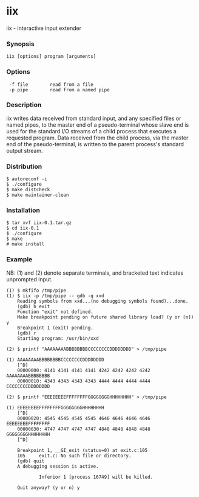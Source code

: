 # iix

iix - interactive input extender

### Synopsis
```
iix [options] program [arguments]
```

### Options
```
 -f file        read from a file
 -p pipe        read from a named pipe
```

### Description
iix writes data received from standard input, and any specified files or named pipes, to the master end of a pseudo-terminal whose slave end is used for the standard I/O streams of a child process that executes a requested program. Data received from the child process, via the master end of the pseudo-terminal, is written to the parent process's standard output stream.

### Distribution
```
$ autoreconf -i
$ ./configure
$ make distcheck
$ make maintainer-clean
```

### Installation
```
$ tar xvf iix-0.1.tar.gz
$ cd iix-0.1
$ ./configure
$ make
# make install
```

### Example
NB: (1) and (2) denote separate terminals, and bracketed text indicates unprompted input.                     

```
(1) $ mkfifo /tmp/pipe
(1) $ iix -p /tmp/pipe -- gdb -q xxd
    Reading symbols from xxd...(no debugging symbols found)...done.
    (gdb) b exit
    Function "exit" not defined.
    Make breakpoint pending on future shared library load? (y or [n]) y
    Breakpoint 1 (exit) pending.
    (gdb) r
    Starting program: /usr/bin/xxd

(2) $ printf "AAAAAAAABBBBBBBBCCCCCCCCDDDDDDDD" > /tmp/pipe

(1) AAAAAAAABBBBBBBBCCCCCCCCDDDDDDDD
    [^D]
    00000000: 4141 4141 4141 4141 4242 4242 4242 4242  AAAAAAAABBBBBBBB
    00000010: 4343 4343 4343 4343 4444 4444 4444 4444  CCCCCCCCDDDDDDDD

(2) $ printf "EEEEEEEEFFFFFFFFGGGGGGGGHHHHHHHH" > /tmp/pipe

(1) EEEEEEEEFFFFFFFFGGGGGGGGHHHHHHHH
    [^D]
    00000020: 4545 4545 4545 4545 4646 4646 4646 4646  EEEEEEEEFFFFFFFF
    00000030: 4747 4747 4747 4747 4848 4848 4848 4848  GGGGGGGGHHHHHHHH
    [^D]

    Breakpoint 1, __GI_exit (status=0) at exit.c:105
    105     exit.c: No such file or directory.
    (gdb) quit
    A debugging session is active.

            Inferior 1 [process 16749] will be killed.

    Quit anyway? (y or n) y
```